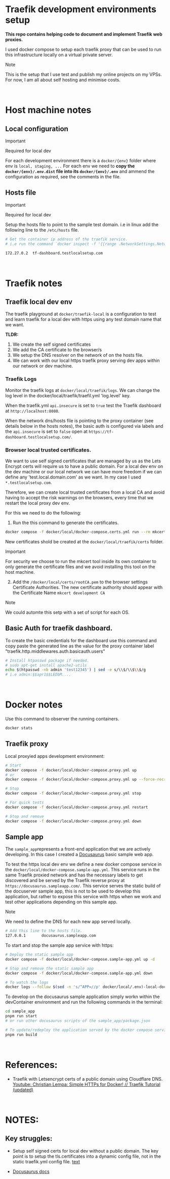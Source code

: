 # Traefik development environments setup

**This repo contains helping code to document and implement Traefik web proxies.**

I used docker compose to setup each traefik proxy that can be used to run this infrastructure locally on a virtual private server.

> [!NOTE]
> This is the setup that I use test and publish my online projects on my VPSs. For now, I am all about self hosting and minimise costs. 


<br/>

# Host machine notes

## Local configuration

> [!IMPORTANT] 
> Required for local dev

For each development environment there is a `docker/{env}` folder where env is `local, staging, ...`
For each env we need to **copy the `docker/{env}/.env.dist` file into its `docker/{env}/.env`** and 
ammend the configuration as required, see the comments in the file.

## Hosts file
> [!IMPORTANT]
> Required for local dev

Setup the hosts file to point to the sample test domain. i.e in linux add the following line to the `/etc/hosts` file.

```bash
# Get the container ip address of the traefik service.
# i.e run the command `docker inspect -f '{{range .NetworkSettings.Networks}}{{.IPAddress}}{{end}} <container_name_or_id>`

172.27.0.2  tf-dashboard.testlocalsetup.com
```
<br/>

# Traefik notes

## Traefik local dev env

The traefik playground at `docker/traefik-local` is a configuration to test and learn traefik for a local dev with https using any test domain name that we want. 

**TLDR:**
1. We create the self signed certificates 
2. We add the CA certificate to the browser/s
3. We setup the DNS resolver on the network of on the hosts file.
4. We can work with our local https traefik proxy serving dev apps within our network or dev machine.

### Traefik Logs

Monitor the traefik logs at `docker/local/traefik/logs`. We can change the log level in the docker/local/traefik/traefil.yml 'log.level' key.

When the traefik.yml `api.insecure` is set to `true` test the Traefik dashboard at `http://localhost:8080`.

When the network dns/hosts file is pointing to the proxy container (see details below in the hosts notes), the basic auth is configured via labels and the `api.insecure` is set to `false` open at `https://tf-dashboard.testlocalsetup.com/`.

### Browser local trusted certificates.

We want to use self signed certificates that are managed by us as the Lets Encrypt certs will require us to have a public domain. For a local dev env on the dev machine or our local network we can have more freedom if we can define any 'test.local.domain.com' as we want. In my case I used `*.testlocalsetup.com`.

Therefore, we can create local trusted certificates from a local CA and avoid having to accept the risk warnings on the browsers, every time that we restart the local proxy dev env. 

For this we need to do the following:

1. Run the this command to generate the certificates.
```bash
docker compose -f docker/local/docker-compose.certs.yml run --rm mkcert
```
New certificates shold be created at the `docker/local/traefik/certs` folder.

> [!IMPORTANT]
> For security we choose to run the mkcert tool inside its own container to only generate the certificate files and we avoid installing this tool on the host machine. 

2. Add the `/docker/local/certs/rootCA.pem` to the browser settings Certificate Authorities.
  The new certificate authority should appear with the Certificate Name `mkcert development CA`

> [!NOTE]
> We could automte this setp with a set of script for each OS. 


## Basic Auth for traefik dashboard.

To create the basic credentials for the dashboard use this command and copy paste the generated line as the value for the proxy container label "traefik.http.middlewares.auth.basicauth.users"
```bash
# Install htpasswd package if needed. 
# sudo apt-get install apache2-utils
echo $(htpasswd -nb admin 'test12345') | sed -e s/\\$/\\$\\$/g
# i.e admin:$$apr1$$LEDbM....
```

<br/>

# Docker notes

Use this command to observer the running containers.
```bash
docker stats
```
## Traefik proxy
Local proxyied apps development environment:

```bash
# Start
docker compose -f docker/local/docker-compose.proxy.yml up
# or 
docker compose -f docker/local/docker-compose.proxy.yml up --force-recreate

# Stop
docker compose -f docker/local/docker-compose.proxy.yml stop

# For quick tests
docker compose -f docker/local/docker-compose.proxy.yml restart

# Stop and remove
docker compose -f docker/local/docker-compose.proxy.yml down
```

## Sample app
The `sample_app`represents a front-end application that we are actively developing.
In this case I created a [Docusaurus](https://docusaurus.io/) basic sample web app. 

To test the https local dev env we define a new docker compose service in the `docker/local/docker-compose.sample-app.yml`. This service runs in the same Traefik proxied network and has the necessary labels to get discovered and be served by the Traefik reverse proxy at `https://docusaurus.sampleapp.com/`. This service serves the static build of the docuserver sample app, this is not to be used to develop this application, but rather to expose this service with https when we work and test other applications depending on this sample app.

> [!NOTE]
> We need to define the DNS for each new app served locally.

```bash
# Add this line to the hosts file.
127.0.0.1       docusaurus.sampleapp.com
```


To start and stop the sample app service with https:
```bash
# Deploy the static sample app
docker compose -f docker/local/docker-compose.sample-app.yml up -d

# Stop and remove the static sample app
docker compose -f docker/local/docker-compose.sample-app.yml down

# To watch the logs
docker logs --follow $(sed -n 's/^APP=//p' docker/local/.env)-local-docusaurus-container
```

To develop on the docusaurus sample application simply workn within the devContainer environment and run the following commands in the terminal:

```bash
cd sample_app
pnpm run start
# or run other docusaurus scripts of the sample_app/package.json 

# To update/redeploy the application served by the docker compose service.
pnpm run build
```


<br/>



# References:

* Traefik with Letsencrypt certs of a public domain using Cloudflare DNS. [Youtube: Christian Lempa: Simple HTTPs for Docker! // Traefik Tutorial (updated)](https://www.youtube.com/watch?v=-hfejNXqOzA)

<br/>

# NOTES:

## Key struggles:

* Setup self signed certs for local dev without a public domain. The key point is to setup the
tls.certificates into a dynamic config file, not in the static traefik.yml config file.
[text](docker/local/docker-compose.proxy.yml)


* [Docusaurus docs ](https://docusaurus.io/docs/api/misc/create-docusaurus)



